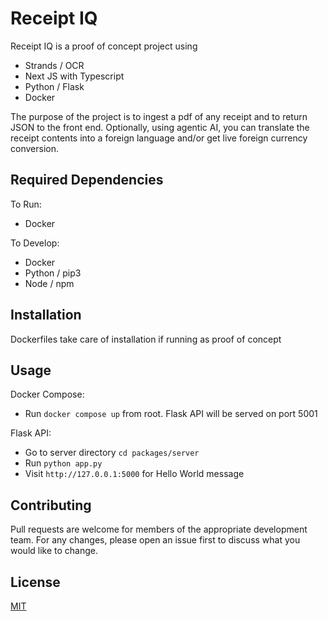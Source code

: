 # Receipt IQ

Receipt IQ is a proof of concept project using

- Strands / OCR
- Next JS with Typescript
- Python / Flask
- Docker

The purpose of the project is to ingest a pdf of any receipt and to return JSON to the front end. Optionally, using agentic AI, you can translate the receipt contents into a foreign language and/or get live foreign currency conversion.

## Required Dependencies

To Run:

- Docker

To Develop:

- Docker
- Python / pip3
- Node / npm

## Installation

Dockerfiles take care of installation if running as proof of concept

## Usage

Docker Compose:

- Run `docker compose up` from root. Flask API will be served on port 5001

Flask API:

- Go to server directory `cd packages/server`
- Run `python app.py`
- Visit `http://127.0.0.1:5000` for Hello World message

## Contributing

Pull requests are welcome for members of the appropriate development team. For any changes, please open an issue first to discuss what you would like to change.

## License

[MIT](https://choosealicense.com/licenses/mit/)
